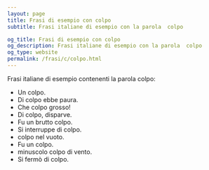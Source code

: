 ```yaml
---
layout: page
title: Frasi di esempio con colpo 
subtitle: Frasi italiane di esempio con la parola  colpo

og_title: Frasi di esempio con colpo 
og_description: Frasi italiane di esempio con la parola  colpo
og_type: website
permalink: /frasi/c/colpo.html
---
```


Frasi italiane di esempio contenenti la parola colpo:


- Un colpo.
- Di colpo ebbe paura.
- Che colpo grosso!
- Di colpo, disparve.
- Fu un brutto colpo.
- Si interruppe di colpo.
- colpo nel vuoto.
- Fu un colpo.
- minuscolo colpo di vento.
- Si fermò di colpo.
